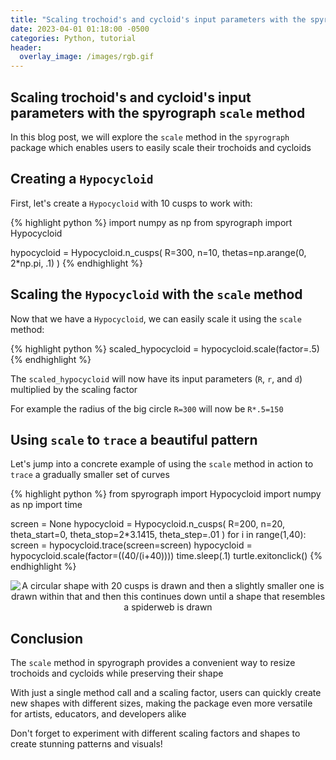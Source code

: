 ```yaml
---
title: "Scaling trochoid's and cycloid's input parameters with the spyrograph `scale` method"
date: 2023-04-01 01:18:00 -0500
categories: Python, tutorial
header:
  overlay_image: /images/rgb.gif
---
```


## Scaling trochoid's and cycloid's input parameters with the spyrograph `scale` method

In this blog post, we will explore the `scale` method in the `spyrograph` package which enables users to easily scale their trochoids and cycloids

## Creating a `Hypocycloid`
First, let's create a `Hypocycloid` with 10 cusps to work with:

{% highlight python %}
import numpy as np
from spyrograph import Hypocycloid

hypocycloid = Hypocycloid.n_cusps(
    R=300,
    n=10,
    thetas=np.arange(0, 2*np.pi, .1)
)
{% endhighlight %}

## Scaling the `Hypocycloid` with the `scale` method
Now that we have a `Hypocycloid`, we can easily scale it using the `scale` method:

{% highlight python %}
scaled_hypocycloid = hypocycloid.scale(factor=.5)
{% endhighlight %}

The `scaled_hypocycloid` will now have its input parameters (`R`, `r`, and `d`) multiplied by the scaling factor

For example the radius of the big circle `R=300` will now be `R*.5=150`

## Using `scale` to `trace` a beautiful pattern
Let's jump into a concrete example of using the `scale` method in action to `trace` a gradually smaller set of curves

{% highlight python %}
from spyrograph import Hypocycloid
import numpy as np
import time

screen = None
hypocycloid = Hypocycloid.n_cusps(
    R=200,
    n=20,
    theta_start=0,
    theta_stop=2*3.1415,
    theta_step=.01
)
for i in range(1,40):
    screen = hypocycloid.trace(screen=screen)
    hypocycloid = hypocycloid.scale(factor=((40/(i+40))))
    time.sleep(.1)
turtle.exitonclick()
{% endhighlight %}

<p align="center">
  <img src="{{ site.url }}{{ site.baseurl }}/images/scale_web.gif" alt="A circular shape with 20 cusps is drawn and then a slightly smaller one is drawn within that and then this continues down until a shape that resembles a spiderweb is drawn">
</p>

## Conclusion
The `scale` method in spyrograph provides a convenient way to resize trochoids and cycloids while preserving their shape

With just a single method call and a scaling factor, users can quickly create new shapes with different sizes, making the package even more versatile for artists, educators, and developers alike

Don't forget to experiment with different scaling factors and shapes to create stunning patterns and visuals!